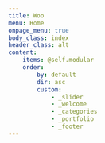 ```yaml
---
title: Woo
menu: Home
onpage_menu: true
body_class: index
header_class: alt
content:
    items: @self.modular
    order:
        by: default
        dir: asc
        custom:
            - _slider
            - _welcome
            - _categories
            - _portfolio
            - _footer
---
```



